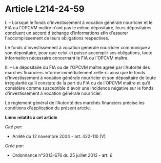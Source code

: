 # Article L214-24-59

I. – Lorsque le fonds d'investissement à vocation générale nourricier et le FIA ou l'OPCVM maître n'ont pas le même
dépositaire, leurs dépositaires concluent un accord d'échange d'informations afin d'assurer l'accomplissement de leurs
obligations respectives.

Le fonds d'investissement à vocation générale nourricier communique à son dépositaire, pour que celui-ci puisse accomplir ses
obligations, toute information nécessaire concernant le FIA ou l'OPCVM maître.

II. – Le dépositaire du FIA ou de l'OPCVM maître agréé par l'Autorité des marchés financiers informe immédiatement celle-ci
ainsi que le fonds d'investissement à vocation générale nourricier et son dépositaire de toute irrégularité qu'il constate de
la part du FIA ou de l'OPCVM maître et qu'il considère comme susceptible d'avoir une incidence négative sur le fonds
d'investissement à vocation générale nourricier.

Le règlement général de l'Autorité des marchés financiers précise les conditions d'application du présent article.

**Liens relatifs à cet article**

_Cité par_:

  - Arrêté du 12 novembre 2004 - art. 422-110 (V)

_Créé par_:

  - Ordonnance n°2013-676 du 25 juillet 2013 - art. 6
